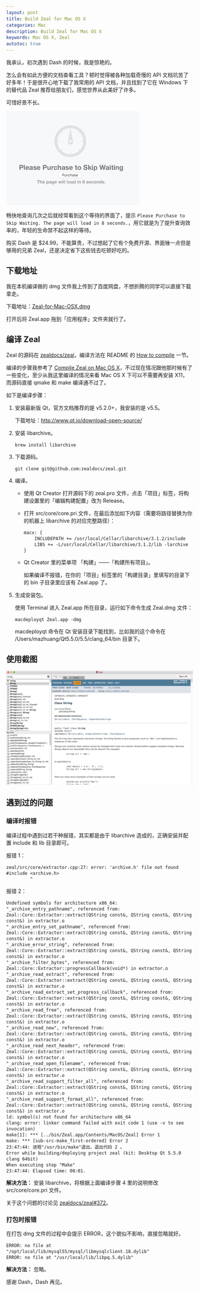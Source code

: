 ```yaml
---
layout: post
title: Build Zeal for Mac OS X
categories: Mac
description: Build Zeal for Mac OS X
keywords: Mac OS X, Zeal
autotoc: true
---
```


我承认，初次遇到 Dash 的时候，我是惊艳的。

怎么会有如此方便的文档查看工具？顿时觉得被各种加载奇慢的 API 文档坑苦了好多年！于是很开心地下载了我常用的 API 文档，并且找到了它在 Windows 下的替代品 Zeal 推荐给朋友们，感觉世界从此美好了许多。

可惜好景不长。

![](/images/posts/mac/dash-wait.png)

畅快地查询几次之后就经常看到这个等待的界面了，提示 `Please Purchase to Skip Waiting. The page will load in 8 seconds.`，用它就是为了提升查询效率的，年轻的生命禁不起这样的等待。

购买 Dash 是 $24.99，不能算贵，不过想起了它有个免费开源、界面锉一点但是够用的兄弟 Zeal，还是决定省下这些钱去吃顿好吃的。

## 下载地址

我在本机编译做的 dmg 文件我上传到了百度网盘，不想折腾的同学可以直接下载拿走。

下载地址：[Zeal-for-Mac-OSX.dmg][4]

打开后将 Zeal.app 拖到「应用程序」文件夹就行了。

## 编译 Zeal

Zeal 的源码在 [zealdocs/zeal][1]，编译方法在 README 的 [How to compile][2] 一节。

编译的步骤我参考了 [Compile Zeal on Mac OS X][3]，不过现在情况跟他那时候有了一些变化，至少从我这里编译的情况来看 Mac OS X 下可以不需要再安装 X11，而源码直接 qmake 和 make 编译通不过了。

如下是编译步骤：

1. 安装最新版 Qt，官方文档推荐的是 v5.2.0+，我安装的是 v5.5。

    下载地址：<http://www.qt.io/download-open-source/>

2. 安装 libarchive。

    ```
    brew install libarchive
    ```

3. 下载源码。

    ```
    git clone git@github.com:zealdocs/zeal.git
    ```

4. 编译。
    * 使用 Qt Creator 打开源码下的 zeal.pro 文件，点击「项目」标签，将构建设置里的「编辑构建配置」改为 Release。
    * 打开 src/core/core.pri 文件，在最后添加如下内容（需要将路径替换为你的机器上 libarchive 的对应完整路径）：

        ```
        macx: {
            INCLUDEPATH += /usr/local/Cellar/libarchive/3.1.2/include
            LIBS += -L/usr/local/Cellar/libarchive/3.1.2/lib -larchive
        }
        ```
    * Qt Creator 里的菜单项 「构建」——「构建所有项目」。

        如果编译不报错，在你的「项目」标签里的「构建目录」里填写的目录下的 bin 子目录里应该有 Zeal.app 了。

5. 生成安装包。

    使用 Terminal 进入 Zeal.app 所在目录，运行如下命令生成 Zeal.dmg 文件：

    ```
    macdeployqt Zeal.app -dmg
    ```

    macdeployqt 命令在 Qt 安装目录下能找到，比如我的这个命令在 /Users/mazhuang/Qt5.5.0/5.5/clang_64/bin 目录下。

## 使用截图

![zeal-for-mac](/images/posts/mac/zeal-for-mac.png)

## 遇到过的问题

### 编译时报错

编译过程中遇到过若干种报错，其实都是由于 libarchive 造成的，正确安装并配置 include 和 lib 目录即可。

报错 1：

```
zeal/src/core/extractor.cpp:27: error: 'archive.h' file not found
#include <archive.h>
         ^
```

报错 2：

```
Undefined symbols for architecture x86_64:
"_archive_entry_pathname", referenced from:
Zeal::Core::Extractor::extract(QString const&, QString const&, QString const&) in extractor.o
"_archive_entry_set_pathname", referenced from:
Zeal::Core::Extractor::extract(QString const&, QString const&, QString const&) in extractor.o
"_archive_error_string", referenced from:
Zeal::Core::Extractor::extract(QString const&, QString const&, QString const&) in extractor.o
"_archive_filter_bytes", referenced from:
Zeal::Core::Extractor::progressCallback(void*) in extractor.o
"_archive_read_extract", referenced from:
Zeal::Core::Extractor::extract(QString const&, QString const&, QString const&) in extractor.o
"_archive_read_extract_set_progress_callback", referenced from:
Zeal::Core::Extractor::extract(QString const&, QString const&, QString const&) in extractor.o
"_archive_read_free", referenced from:
Zeal::Core::Extractor::extract(QString const&, QString const&, QString const&) in extractor.o
"_archive_read_new", referenced from:
Zeal::Core::Extractor::extract(QString const&, QString const&, QString const&) in extractor.o
"_archive_read_next_header", referenced from:
Zeal::Core::Extractor::extract(QString const&, QString const&, QString const&) in extractor.o
"_archive_read_open_filename", referenced from:
Zeal::Core::Extractor::extract(QString const&, QString const&, QString const&) in extractor.o
"_archive_read_support_filter_all", referenced from:
Zeal::Core::Extractor::extract(QString const&, QString const&, QString const&) in extractor.o
"_archive_read_support_format_all", referenced from:
Zeal::Core::Extractor::extract(QString const&, QString const&, QString const&) in extractor.o
ld: symbol(s) not found for architecture x86_64
clang: error: linker command failed with exit code 1 (use -v to see invocation)
make[1]: *** [../bin/Zeal.app/Contents/MacOS/Zeal] Error 1
make: *** [sub-src-make_first-ordered] Error 2
23:47:44: 进程"/usr/bin/make"退出，退出代码 2 。
Error while building/deploying project zeal (kit: Desktop Qt 5.5.0 clang 64bit)
When executing step "Make"
23:47:44: Elapsed time: 00:01.
```

**解决方法：** 安装 libarchive，将根据上面编译步骤 4 里的说明修改 src/core/core.pri 文件。

关于这个问题的讨论见 [zealdocs/zeal#372][5]。

### 打包时报错

在打包 dmg 文件的过程中会提示 ERROR，这个貌似不影响，直接忽略就好。

```
ERROR: no file at "/opt/local/lib/mysql55/mysql/libmysqlclient.18.dylib"
ERROR: no file at "/usr/local/lib/libpq.5.dylib"
```

**解决方法：** 忽略。

感谢 Dash，Dash 再见。

[1]: https://github.com/zealdocs/zeal
[2]: https://github.com/zealdocs/zeal#how-to-compile
[3]: http://www.hjue.me/post/compile-zear-on-mac-os-x
[4]: http://pan.baidu.com/s/1boqExRp
[5]: https://github.com/zealdocs/zeal/pull/372
